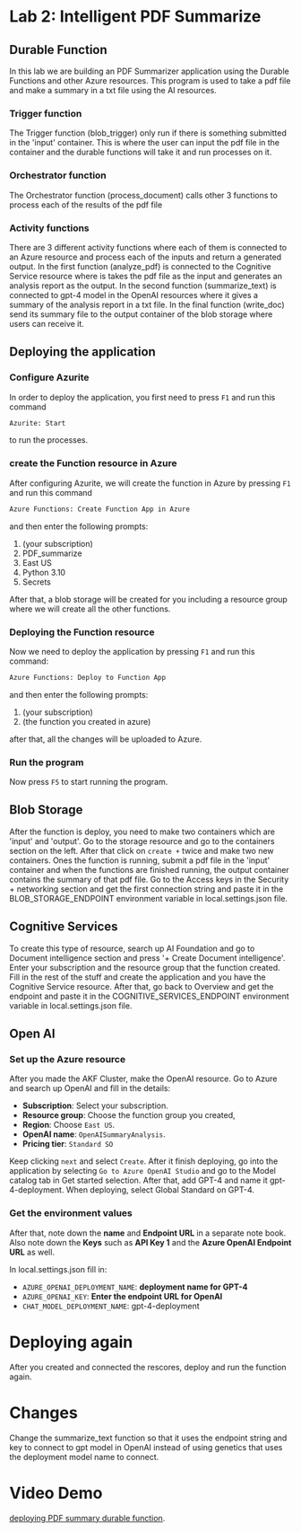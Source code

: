 # Lab 2: Intelligent PDF Summarize

## Durable Function

In this lab we are building an PDF Summarizer application using the Durable Functions and other Azure resources. This program is used to take a pdf file and make a summary in a txt file using the AI resources. 

### Trigger function

The Trigger function (blob_trigger) only run if there is something submitted in the 'input' container. This is where the user can input the pdf file in the container and the durable functions will take it and run processes on it.

### Orchestrator function

The Orchestrator function (process_document) calls other 3 functions to process each of the results of the pdf file

### Activity functions

There are 3 different activity functions where each of them is connected to an Azure resource and process each of the inputs and return a generated output. In the first function (analyze_pdf) is connected to the Cognitive Service resource where is takes the pdf file as the input and generates an analysis report as the output. In the second function (summarize_text) is connected to gpt-4 model in the OpenAI resources where it gives a summary of the analysis report in a txt file. In the final function (write_doc) send its summary file to the output container of the blob storage where users can receive it.

## Deploying the application

### Configure Azurite
In order to deploy the application, you first need to press `F1` and run this command
```txt
Azurite: Start
```
to run the processes.

### create the Function resource in Azure
After configuring Azurite, we will create the function in Azure by pressing `F1` and run this command
```txt
Azure Functions: Create Function App in Azure
```
and then enter the following prompts:
1. (your subscription)
2. PDF_summarize
3. East US
4. Python 3.10
5. Secrets

After that, a blob storage will be created for you including a resource group where we will create all the other functions.

### Deploying the Function resource
Now we need to deploy the application by pressing `F1` and run this command:

```txt
Azure Functions: Deploy to Function App
```

and then enter the following prompts:
1. (your subscription)
2. (the function you created in azure)

after that, all the changes will be uploaded to Azure.

### Run the program
Now press `F5` to start running the program.

## Blob Storage

After the function is deploy, you need to make two containers which are 'input' and 'output'. Go to the storage resource and go to the containers section on the left. After that click on `create +` twice and make two new containers. Ones the function is running, submit a pdf file in the 'input' container and when the functions are finished running, the output container contains the summary of that pdf file. Go to the Access keys in the Security + networking section and get the first connection string and paste it in the BLOB_STORAGE_ENDPOINT environment variable in local.settings.json file. 

## Cognitive Services

To create this type of resource, search up AI Foundation and go to Document intelligence section and press '+ Create Document intelligence'. Enter your subscription and the resource group that the function created. Fill in the rest of the stuff and create the application and you have the Cognitive Service resource. After that, go back to Overview and get the endpoint and paste it in the COGNITIVE_SERVICES_ENDPOINT environment variable in local.settings.json file. 

## Open AI

### Set up the Azure resource

After you made the AKF Cluster, make the OpenAI resource. Go to Azure and search up OpenAI and fill in the details:

- **Subscription**: Select your subscription.
- **Resource group**: Choose the function group you created,
- **Region**: Choose `East US`.
- **OpenAI name**: `OpenAISummaryAnalysis`.
- **Pricing tier**: `Standard SO`

Keep clicking `next` and select `Create`. After it finish deploying, go into the application by selecting `Go to Azure OpenAI Studio` and go to the Model catalog tab in Get started selection. After that, add GPT-4 and name it gpt-4-deployment. When deploying, select Global Standard on GPT-4. 

### Get the environment values

After that, note down the **name** and **Endpoint URL** in a separate note book. Also note down the **Keys** such as **API Key 1** and the **Azure OpenAI Endpoint URL** as well.

In local.settings.json fill in:

- `AZURE_OPENAI_DEPLOYMENT_NAME`: **deployment name for GPT-4**
- `AZURE_OPENAI_KEY`: **Enter the endpoint URL for OpenAI**
- `CHAT_MODEL_DEPLOYMENT_NAME`: gpt-4-deployment

# Deploying again

After you created and connected the rescores, deploy and run the function again.

# Changes

Change the summarize_text function so that it uses the endpoint string and key to connect to gpt model in OpenAI instead of using genetics that uses the deployment model name to connect.

# Video Demo

[deploying PDF summary durable function](https://youtu.be/GXQsaanJG4k).